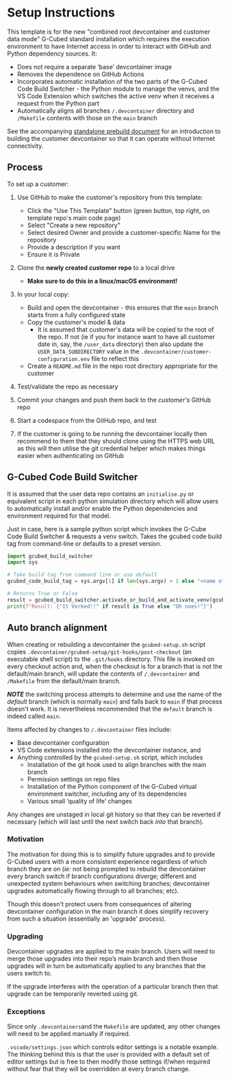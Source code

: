 # Setup Instructions

This template is for the new "combined root devcontainer and customer data mode" G-Cubed standard installation which requires the execution environment to have Internet access in order to interact with GitHub and Python dependency sources. It:

  * Does not require a separate ‘base’ devcontainer image
  * Removes the dependence on GitHub Actions
  * Incorporates automatic installation of the two parts of the G-Cubed Code Build Switcher - the Python module to manage the venvs, and the VS Code Extension which switches the active venv when it receives a request from the Python part
  * Automatically aligns all branches `/.devcontainer` directory and `/Makefile` contents with those on the `main` branch

See the accompanying [standalone prebuild document](./README-STANDALONE-PREBUILD.md) for an introduction to building the customer devcontainer so that it can operate without Internet connectivity.

## Process
To set up a customer:

1. Use GitHub to make the customer's repository from this template:
   * Click the "Use This Template" button (green button, top right, on template repo's main code page)
   * Select "Create a new repository"
   * Select desired Owner and provide a customer-specific Name for the repository
   * Provide a description if you want
   * Ensure it is Private

1. Clone the **newly created customer repo** to a local drive
   * **Make sure to do this in a linux/macOS environment!**

1. In your local copy:
   * Build and open the devcontainer - this ensures that the `main` branch starts from a fully configured state
   * Copy the customer's model & data
     * It is assumed that customer's data will be copied to the root of the repo.  If not (ie if you for instance want to have all customer date in, say, the `/user_data` directory) then also update the `USER_DATA_SUBDIRECTORY` value in the `.devcontainer/customer-configuration.env` file to reflect this
   * Create a `README.md` file in the repo root directory appropriate for the customer

1. Test/validate the repo as necessary

1. Commit your changes and push them back to the *customer's* GitHub repo

1. Start a codespace from the GitHub repo, and test

1. If the customer is going to be running the devcontainer locally then recommend to them that they should clone using the HTTPS web URL as this will then utilise the git credential helper which makes things easier when authenticating on GitHub


## G-Cubed Code Build Switcher
It is assumed that the user data repo contains an `initialise.py` or equivalent script in each python simulation directory which will allow users to automatically install and/or enable the Python dependencies and environment required for that model.

Just in case, here is a sample python script which invokes the G-Cube Code Build Switcher & requests a venv switch. Takes the gcubed code build tag from command-line or defaults to a preset version.

```Python
import gcubed_build_switcher
import sys

# Take build tag from command line or use default
gcubed_code_build_tag = sys.argv[1] if len(sys.argv) > 1 else "<name of a default/fallback tag>"

# Returns True or False
result = gcubed_build_switcher.activate_or_build_and_activate_venv(gcubed_code_build_tag)
print(f"Result: {"It Verked!!" if result is True else "Oh noes!"}")

```

## Auto branch alignment

When creating or rebuilding a devcontainer the `gcubed-setup.sh` script copies `.devcontainer/gcubed-setup/git-hooks/post-checkout` (an executable shell script) to the `.git/hooks` directory.  This file is invoked on every checkout action and, when the checkout is for a branch that is not the default/main branch, will update the contents of `/.devcontainer` and `/Makefile` from the default/main branch.

***NOTE*** the switching process attempts to determine and use the name of the _default_ branch (which is normally `main`) and falls back to `main` if that process doesn't work.  It is nevertheless recommended that the `default` branch is indeed called `main`.

Items affected by changes to `/.devcontainer` files include:
  * Base devcontainer configuration
  * VS Code extensions installed into the devcontainer instance, and
  * Anything controlled by the `gcubed-setup.sh` script, which includes
     * Installation of the git hook used to align branches with the main branch
     * Permission settings on repo files
     * Installation of the Python component of the G-Cubed virtual environment switcher, including any of its dependencies
     * Various small ‘quality of life’ changes

Any changes are unstaged in local git history so that they can be reverted if necessary (which will last until the next switch back _into_ that branch).

### Motivation
The motivation for doing this is to simplify future upgrades and to provide G-Cubed users with a more consistent experience regardless of which branch they are on (_ie:_ not being prompted to rebuild the devcontainer every branch switch if branch configurations diverge; different and unexpected system behaviours when switching branches; devcontainer upgrades automatically flowing through to all branches; etc).

Though this doesn't protect users from consequences of altering devcontainer configuration in the main branch it does simplify recovery from such a situation (essentially an 'upgrade' process).

### Upgrading
Devcontainer upgrades are applied to the main branch.  Users will need to merge those upgrades into their repo’s main branch and then those upgrades will in turn be automatically applied to any branches that the users switch to.

If the upgrade interferes with the operation of a particular branch then that upgrade can be temporarily reverted using git.

### Exceptions
Since only `.devcontainers`and the `Makefile` are updated, any other changes will need to be applied manually if required.

`.vscode/settings.json` which controls editor settings is a notable example. The thinking behind this is that the user is provided with a default set of editor settings but is free to then modify those settings if/when required without fear that they will be overridden at every branch change.

